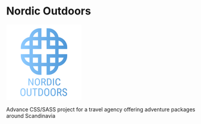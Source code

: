 # Nordic Outdoors

<p align="left"> <img src="https://github.com/EdgardoPinto-Escalier/nordic-outdoors/blob/master/img/logo-blue.png?raw=true" alt="Nord Outdoors Logo" /> </p>

Advance CSS/SASS project for a travel agency offering adventure packages around Scandinavia

